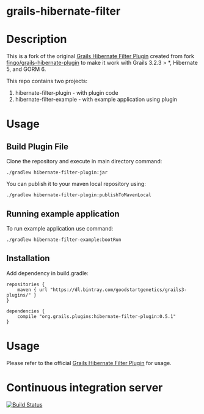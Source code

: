 grails-hibernate-filter
=======================

# Description
This is a fork of the original [Grails Hibernate Filter Plugin](http://grails.org/plugin/hibernate-filter) 
created from fork [fingo/grails-hibernate-plugin](https://github.com/fingo/grails-hibernate-filter) 
to make it work with Grails 3.2.3 > *, Hibernate 5, and GORM 6.

This repo contains two projects:
  
1.  hibernate-filter-plugin - with plugin code
1.  hibernate-filter-example - with example application using plugin 

# Usage

## Build Plugin File

Clone the repository and execute in main directory command:

    ./gradlew hibernate-filter-plugin:jar
    
You can publish it to your maven local repository using:

    ./gradlew hibernate-filter-plugin:publishToMavenLocal
    
## Running example application

To run example application use command:

    ./gradlew hibernate-filter-example:bootRun
    
## Installation

Add dependency in build.gradle:

    repositories {
        maven { url "https://dl.bintray.com/goodstartgenetics/grails3-plugins/" }
    }
    
    dependencies {
        compile "org.grails.plugins:hibernate-filter-plugin:0.5.1"
    }

# Usage

Please refer to the official [Grails Hibernate Filter Plugin](http://grails.org/plugin/hibernate-filter) for usage.

# Continuous integration server
[![Build Status](https://travis-ci.org/alexkramer/grails-hibernate-filter.svg?branch=master)](https://travis-ci.org/alexkramer/grails-hibernate-filter)
